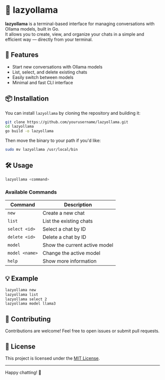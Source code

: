 # 🦙 lazyollama

**lazyollama** is a terminal-based interface for managing conversations with Ollama models, built in Go.  
It allows you to create, view, and organize your chats in a simple and efficient way — directly from your terminal.

## 🚀 Features

- Start new conversations with Ollama models
- List, select, and delete existing chats
- Easily switch between models
- Minimal and fast CLI interface

## 📦 Installation

You can install `lazyollama` by cloning the repository and building it:

```bash
git clone https://github.com/yourusername/lazyollama.git
cd lazyollama
go build -o lazyollama
```

Then move the binary to your path if you'd like:

```bash
sudo mv lazyollama /usr/local/bin
```

## 🛠 Usage

```bash
lazyollama <command>
```

### Available Commands

| Command            | Description                        |
|--------------------|------------------------------------|
| `new`              | Create a new chat                  |
| `list`             | List the existing chats            |
| `select <id>`      | Select a chat by ID                |
| `delete <id>`      | Delete a chat by ID                |
| `model`            | Show the current active model      |
| `model <name>`     | Change the active model            |
| `help`             | Show more information              |

## 💡 Example

```bash
lazyollama new
lazyollama list
lazyollama select 2
lazyollama model llama3
```

## 🤝 Contributing

Contributions are welcome! Feel free to open issues or submit pull requests.

## 📄 License

This project is licensed under the [MIT License](LICENSE.MIT).

---

Happy chatting! 🦙

